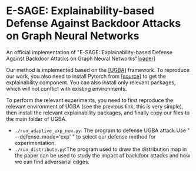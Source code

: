 # E-SAGE: Explainability-based Defense Against Backdoor Attacks on Graph Neural Networks
An official implementation of "E-SAGE: Explainability-based Defense Against Backdoor Attacks on Graph Neural Networks"[[paper]]()

Our method is implemented based on the [[UGBA]](https://github.com/ventr1c/UGBA) framework. To reproduce our work, you also need to install Pytorch from [[source]](https://github.com/pytorch/pytorch) to get the  explainability component.
You can also install only relevant packages, which will not conflict with existing environments.

To perform the relevant experiments, you need to first reproduce the relevant environment of UGBA (see the previous link, this is very simple), then install the relevant explainability packages, and finally copy our files to the main folder of UGBA.
* `./run_adaptive_exp_new.py`: The program to defense UGBA attack.Use " --defense_mode='exp' " to select our defense method for experimentation.
* `./run_distribute.py`:The program used to draw the distribution map in the paper can be used to study the impact of backdoor attacks and how we can find adversarial edges.

